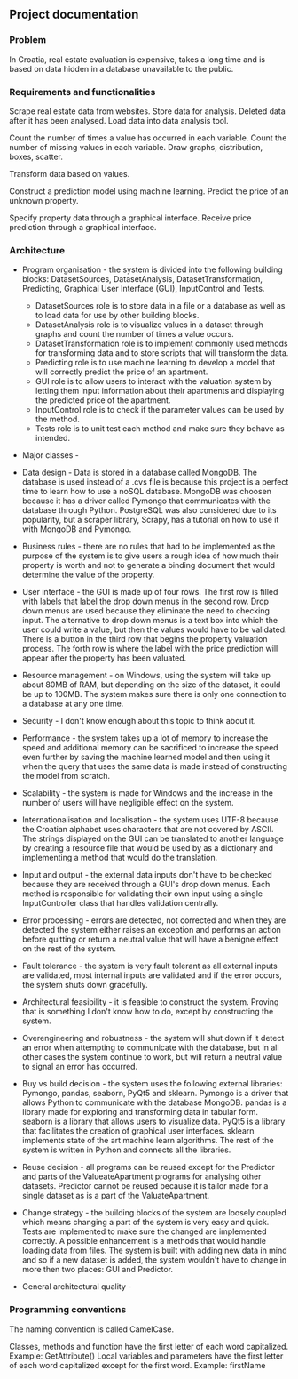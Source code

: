 ## Project documentation

### Problem

In Croatia, real estate evaluation is expensive, takes a long time and is based on data hidden in a database
unavailable to the public.

### Requirements and functionalities

Scrape real estate data from websites.
Store data for analysis.
Deleted data after it has been analysed.
Load data into data analysis tool.

Count the number of times a value has occurred in each variable.
Count the number of missing values in each variable.
Draw graphs, distribution, boxes, scatter.

Transform data based on values.

Construct a prediction model using machine learning.
Predict the price of an unknown property.

Specify property data through a graphical interface.
Receive price prediction through a graphical interface.

### Architecture

- Program organisation - the system is divided into the following building blocks: DatasetSources, DatasetAnalysis,
DatasetTransformation, Predicting, Graphical User Interface (GUI), InputControl and Tests.
  - DatasetSources role is to store data in a file or a database as well as to load data for use by other
building blocks.
  - DatasetAnalysis role is to visualize values in a dataset through graphs and count the number of times a
value occurs.
  - DatasetTransformation role is to implement commonly used methods for transforming data and to store
scripts that will transform the data.
  - Predicting role is to use machine learning to develop a model that will correctly predict the price of an
apartment.
  - GUI role is to allow users to interact with the valuation system by letting them input information about
their apartments and displaying the predicted price of the apartment.
  - InputControl role is to check if the parameter values can be used by the method.
  - Tests role is to unit test each method and make sure they behave as intended.

- Major classes -

- Data design - Data is stored in a database called MongoDB. The database is used instead of a .cvs file is because
this project is a perfect time to learn how to use a noSQL database. MongoDB was choosen because it has a driver
called Pymongo that communicates with the database through Python. PostgreSQL was also considered due to its
popularity, but a scraper library, Scrapy, has a tutorial on how to use it with MongoDB and Pymongo.

- Business rules - there are no rules that had to be implemented as the purpose of the system is to give users a rough
idea of how much their property is worth and not to generate a binding document that would determine the value of
the property.

- User interface - the GUI is made up of four rows. The first row is filled with labels that label the drop down menus
in the second row. Drop down menus are used because they eliminate the need to checking input. The alternative to
drop down menus is a text box into which the user could write a value, but then the values would have to be
validated. There is a button in the third row that begins the property valuation process. The forth row is where the
label with the price prediction will appear after the property has been valuated.

- Resource management - on Windows, using the system will take up about 80MB of RAM, but depending on the size of the
dataset, it could be up to 100MB. The system makes sure there is only one connection to a database at any one time.

- Security - I don't know enough about this topic to think about it.

- Performance - the system takes up a lot of memory to increase the speed and additional memory can be sacrificed to
increase the speed even further by saving the machine learned model and then using it when the query that uses the
same data is made instead of constructing the model from scratch.

- Scalability - the system is made for Windows and the increase in the number of users will have negligible effect on
the system.

- Internationalisation and localisation - the system uses UTF-8 because the Croatian alphabet uses characters that are
not covered by ASCII. The strings displayed on the GUI can be translated to another language by creating a resource
file that would be used by as a dictionary and implementing a method that would do the translation.

- Input and output - the external data inputs don't have to be checked because they are received through a GUI's drop
down menus. Each method is responsible for validating their own input using a single InputController class that
handles validation centrally.

- Error processing - errors are detected, not corrected and when they are detected the system either raises an
exception and performs an action before quitting or return a neutral value that will have a benigne effect on the
rest of the system. 

- Fault tolerance - the system is very fault tolerant as all external inputs are validated, most internal inputs are
validated and if the error occurs, the system shuts down gracefully.

- Architectural feasibility - it is feasible to construct the system. Proving that is something I don't know how to do,
except by constructing the system.

- Overengineering and robustness - the system will shut down if it detect an error when attempting to communicate with
the database, but in all other cases the system continue to work, but will return a neutral value to signal an error
has occurred. 

- Buy vs build decision - the system uses the following external libraries: Pymongo, pandas, seaborn, PyQt5 and
sklearn. Pymongo is a driver that allows Python to communicate with the database MongoDB. pandas is a library made
for exploring and transforming data in tabular form. seaborn is a library that allows users to visualize data. PyQt5
is a library that facilitates the creation of graphical user interfaces. sklearn implements state of the art machine
learn algorithms. The rest of the system is written in Python and connects all the libraries.

- Reuse decision - all programs can be reused except for the Predictor and parts of the ValueateApartment programs for
analysing other datasets. Predictor cannot be reused because it is tailor made for a single dataset as is a part of
the ValuateApartment.

- Change strategy - the building blocks of the system are loosely coupled which means changing a part of the system is
very easy and quick. Tests are implemented to make sure the changed are implemented correctly. A possible
enhancement is a methods that would handle loading data from files. The system is built with adding new data in
mind and so if a new dataset is added, the system wouldn't have to change in more then two places: GUI and Predictor.

- General architectural quality - 

### Programming conventions

The naming convention is called CamelCase.

Classes, methods and function have the first letter of each word capitalized. Example: GetAttribute()
Local variables and parameters have the first letter of each word capitalized except for the first word. Example:
firstName
